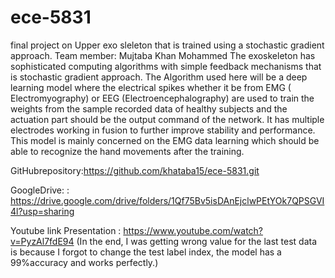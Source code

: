 # ece-5831
final project on Upper exo sleleton that is trained using a stochastic gradient approach.
Team member: Mujtaba Khan Mohammed
The exoskeleton has sophisticated computing algorithms with simple feedback mechanisms that is stochastic gradient approach. The Algorithm used here will be a deep learning model where the electrical spikes whether it be from EMG ( Electromyography) or EEG (Electroencephalography) are used to train the weights from the sample recorded data of healthy subjects and the actuation part should be the output command of the network. It has multiple electrodes working in fusion to further improve stability and performance. This model is mainly concerned on the EMG data learning which should be able to recognize the hand movements after the training.

GitHubrepository:https://github.com/khataba15/ece-5831.git

GoogleDrive: : https://drive.google.com/drive/folders/1Qf75Bv5isDAnEjclwPEtYOk7QPSGVI4l?usp=sharing

Youtube link Presentation : https://www.youtube.com/watch?v=PyzAl7fdE94
(In the end, I was getting wrong value for the last test data is because I forgot to change the test label index, the model has a 99%accuracy and works perfectly.)
